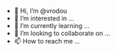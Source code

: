 - 👋 Hi, I’m @vrodou
- 👀 I’m interested in ...
- 🌱 I’m currently learning ...
- 💞️ I’m looking to collaborate on ...
- 📫 How to reach me ...

<!---
vrodou/vrodou is a ✨ special ✨ repository because its `README.md` (this file) appears on your GitHub profile.
You can click the Preview link to take a look at your changes.
--->
